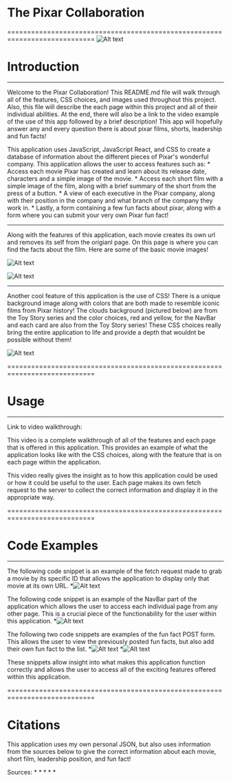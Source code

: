 # The Pixar Collaboration #
============================================================================
![Alt text](../phase-2-project-1/src/Media/Home.png)
# Introduction
----------------------------------------------------------------------------
Welcome to the Pixar Collaboration! This README.md file will walk through all of the features, CSS choices, and images used throughout this project. Also, this file will describe the each page within this project and all of their individual abilities. At the end, there will also be a link to the video example of the use of this app followed by a brief description! This app will hopefully answer any and every question there is about pixar films, shorts, leadership and fun facts!

This application uses JavaScript, JavaScript React, and CSS to create a database of information about the different pieces of Pixar's wonderful company. This application allows the user to access features such as:
            * Access each movie Pixar has created and learn about its release date, characters and a simple image of the movie.
            * Access each short film with a simple image of the film, along with a brief summary of the short from the press of a button.
            * A view of each executive in the Pixar company, along with their position in the company and what branch of the company they work in.
            * Lastly, a form containing a few fun facts about pixar, along with a form where you can submit your very own Pixar fun fact! 

----------------------------------------------------------------------------

Along with the features of this application, each movie creates its own url and removes its self from the origianl page. On this page is where you can find the facts about the film. 
Here are some of the basic movie images!

![Alt text](https://prod-ripcut-delivery.disney-plus.net/v1/variant/disney/5BE8AA35D06F5AD07D83F10F53BE07344A402B3603E92976165E79155D36A3DB/scale?width=1200&amp;aspectRatio=1.78&amp;format=webp)

![Alt text](https://lumiere-a.akamaihd.net/v1/images/p_findingnemo_19752_05271d3f.jpeg?region=0%2C0%2C540%2C810)

----------------------------------------------------------------------------

Another cool feature of this application is the use of CSS! There is a unique background image along with colors that are both made to resemble iconic films from Pixar history! The clouds background (pictured below) are from the Toy Story series and the color choices, red and yellow, for the NavBar and each card are also from the Toy Story series! These CSS choices really bring the entire application to life and provide a depth that wouldnt be possible without them!

![Alt text](https://external-preview.redd.it/9slU5TZV95bQool8Gq4d2Cjb9OkwwqjfEyJs3rOiuD8.jpg?auto=webp&s=6eea398ccce813e70586b5a401e592f0b0f29a8c)

============================================================================
# Usage
----------------------------------------------------------------------------
Link to video walkthrough:

This video is a complete walkthrough of all of the features and each page that is offered in this application. This provides an example of what the application looks like with the CSS choices, along with the feature that is on each page within the application.

This video really gives the insight as to how this application could be used or how it could be useful to the user. Each page makes its own fetch request to the server to collect the correct information and display it in the appropriate way.

============================================================================
# Code Examples
----------------------------------------------------------------------------

The following code snippet is an example of the fetch request made to grab a movie by its specific ID that allows the application to display only that movie at its own URL.
*![Alt text](../phase-2-project-1/src/Media/MovieID.png)

The following code snippet is an example of the NavBar part of the application which allows the user to access each individual page from any other page. This is a crucial piece of the functionability for the user within this application. 
*![Alt text](../phase-2-project-1/src/Media/NavBar.png)

The following two code snippets are examples of the fun fact POST form. This allows the user to view the previously posted fun facts, but also add their own fun fact to the list. 
*![Alt text](../phase-2-project-1/src/Media/FF1.png)
*![Alt text](../phase-2-project-1/src/Media/FF2.png)

These snippets allow insight into what makes this application function correctly and allows the user to access all of the exciting features offered within this application. 

============================================================================
# Citations

This application uses my own personal JSON, but also uses information from the sources below to give the correct information about each movie, short film, leadership position, and fun fact!

Sources:
        *
        *
        *
        *
        *